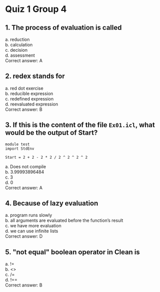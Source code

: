 # Quiz 1 Group 4
## 1. The process of evaluation is called
a. reduction\
b. calculation\
c. decision\
d. assessment\
Correct answer: A

## 2. redex stands for
a. red dot exercise\
b. reducible expression\
c. redefined expression\
d. reevaluated expression\
Correct answer: B

## 3. If this is the content of the file `Ex01.icl`, what would be the output of Start?
```
module test
import StdEnv

Start = 2 + 2 - 2 * 2 / 2 ^ 2 ^ 2 ^ 2
```
a. Does not compile\
b. 3.99993896484\
c. 3\
d. 0\
Correct answer: A

## 4. Because of lazy evaluation
a. program runs slowly\
b. all arguments are evaluated before the function’s result\
c. we have more evaluation\
d. we can use infinite lists\
Correct answer: D

## 5. "not equal" boolean operator in Clean is
a. !=\
b. <>\
c. /=\
d. !==\
Correct answer: B